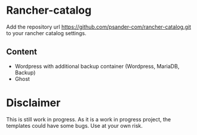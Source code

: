 # Rancher-catalog
Add the repository url https://github.com/psander-com/rancher-catalog.git to your rancher catalog settings.

## Content
* Wordpress with additional backup container (Wordpress, MariaDB, Backup)
* Ghost

# Disclaimer
This is still work in progress. As it is a work in progress project, the templates could have some bugs. Use at your own risk.
